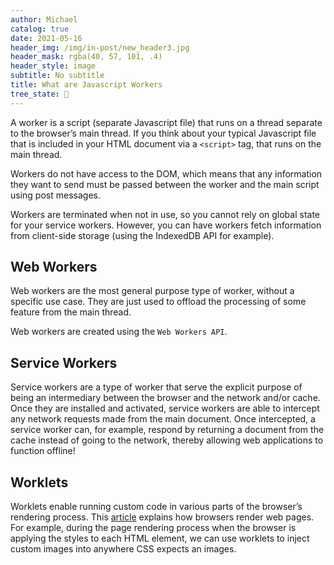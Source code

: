 ```yaml
---
author: Michael
catalog: true
date: 2021-05-16
header_img: /img/in-post/new_header3.jpg
header_mask: rgba(40, 57, 101, .4)
header_style: image
subtitle: No subtitle
title: What are Javascript Workers
tree_state: 🌱
---
```


A worker is a script (separate Javascript file) that runs on a thread separate to the browser’s main thread. If you think about your typical Javascript file that is included in your HTML document via a `<script>` tag, that runs on the main thread.

Workers do not have access to the DOM, which means that any information they want to send must be passed between the worker and the main script using post messages.

Workers are terminated when not in use, so you cannot rely on global state for your service workers. However, you can have workers fetch information from client-side storage (using the IndexedDB API for example).

## Web Workers

Web workers are the most general purpose type of worker, without a specific use case. They are just used to offload the processing of some feature from the main thread. 

Web workers are created using the `Web Workers API`.


## Service Workers

Service workers are a type of worker that serve the explicit purpose of being an intermediary between the browser and the network and/or cache. Once they are installed and activated, service workers are able to intercept any network requests made from the main document. Once intercepted, a service worker can, for example, respond by returning a document from the cache instead of going to the network, thereby allowing web applications to function offline!


## Worklets

Worklets enable running custom code in various parts of the browser’s rendering process. This [article](https://bitsofco.de/understanding-the-critical-rendering-path/) explains how browsers render web pages. For example, during the page rendering process when the browser is applying the styles to each HTML element, we can use worklets to inject custom images into anywhere CSS expects an images.